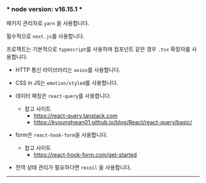 ### * node version: v16.15.1 *

패키지 관리자로 `yarn` 을 사용합니다.

필수적으로 `next.js`를 사용합니다.

프로젝트는 기본적으로 `typescript`를 사용하며 컴포넌트 같은 경우 `.tsx` 확장자를 사용합니다.

- HTTP 통신 라이브러리는 `axios`를 사용합니다. 

- CSS in JS는 `emotion/styled`를 사용합니다.

- 데이터 패칭은 `react-query`를 사용합니다.
  - 참고 사이트 
      - https://react-query.tanstack.com
      - https://kyounghwan01.github.io/blog/React/react-query/basic/

- form은 `react-hook-form`을 사용합니다.
  - 참고 사이트
    - https://react-hook-form.com/get-started
- 전역 상태 관리가 필요하다면 `recoil` 을 사용합니다.

---
